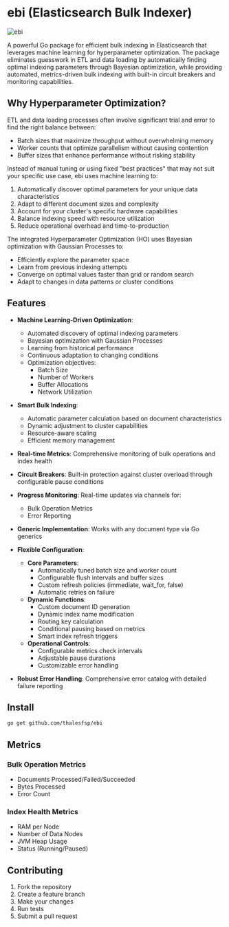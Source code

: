 # ebi (Elasticsearch Bulk Indexer)

![ebi](https://github.com/user-attachments/assets/97e359ae-3a76-48f8-b5db-9b3604bd4e6f)

A powerful Go package for efficient bulk indexing in Elasticsearch that leverages machine learning for hyperparameter optimization. The package eliminates guesswork in ETL and data loading by automatically finding optimal indexing parameters through Bayesian optimization, while providing automated, metrics-driven bulk indexing with built-in circuit breakers and monitoring capabilities.

## Why Hyperparameter Optimization?

ETL and data loading processes often involve significant trial and error to find the right balance between:
- Batch sizes that maximize throughput without overwhelming memory
- Worker counts that optimize parallelism without causing contention
- Buffer sizes that enhance performance without risking stability

Instead of manual tuning or using fixed "best practices" that may not suit your specific use case, ebi uses machine learning to:
1. Automatically discover optimal parameters for your unique data characteristics
2. Adapt to different document sizes and complexity
3. Account for your cluster's specific hardware capabilities
4. Balance indexing speed with resource utilization
5. Reduce operational overhead and time-to-production

The integrated Hyperparameter Optimization (HO) uses Bayesian optimization with Gaussian Processes to:
- Efficiently explore the parameter space
- Learn from previous indexing attempts
- Converge on optimal values faster than grid or random search
- Adapt to changes in data patterns or cluster conditions

## Features

- **Machine Learning-Driven Optimization**: 
  - Automated discovery of optimal indexing parameters
  - Bayesian optimization with Gaussian Processes
  - Learning from historical performance
  - Continuous adaptation to changing conditions
  - Optimization objectives:
    - Batch Size
    - Number of Workers
    - Buffer Allocations
    - Network Utilization

- **Smart Bulk Indexing**: 
  - Automatic parameter calculation based on document characteristics
  - Dynamic adjustment to cluster capabilities
  - Resource-aware scaling
  - Efficient memory management

- **Real-time Metrics**: Comprehensive monitoring of bulk operations and index health
- **Circuit Breakers**: Built-in protection against cluster overload through configurable pause conditions
- **Progress Monitoring**: Real-time updates via channels for:
  - Bulk Operation Metrics
  - Error Reporting
- **Generic Implementation**: Works with any document type via Go generics
- **Flexible Configuration**: 
  - **Core Parameters**:
    - Automatically tuned batch size and worker count
    - Configurable flush intervals and buffer sizes
    - Custom refresh policies (immediate, wait_for, false)
    - Automatic retries on failure
  - **Dynamic Functions**:
    - Custom document ID generation
    - Dynamic index name modification
    - Routing key calculation
    - Conditional pausing based on metrics
    - Smart index refresh triggers
  - **Operational Controls**:
    - Configurable metrics check intervals
    - Adjustable pause durations
    - Customizable error handling
- **Robust Error Handling**: Comprehensive error catalog with detailed failure reporting

## Install

```bash
go get github.com/thalesfsp/ebi
```

## Metrics

### Bulk Operation Metrics
- Documents Processed/Failed/Succeeded
- Bytes Processed
- Error Count

### Index Health Metrics
- RAM per Node
- Number of Data Nodes
- JVM Heap Usage
- Status (Running/Paused)

## Contributing

1. Fork the repository
2. Create a feature branch
3. Make your changes
4. Run tests
5. Submit a pull request
